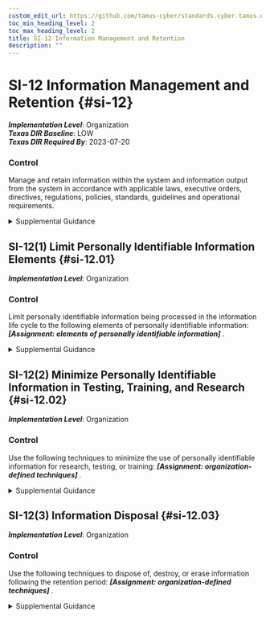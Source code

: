 ```yaml
---
custom_edit_url: https://github.com/tamus-cyber/standards.cyber.tamus.edu/tree/main/static/content/tamus.edu/TAMUS_profile.xml
toc_min_heading_level: 2
toc_max_heading_level: 2
title: SI-12 Information Management and Retention
description: ""
---
```


# SI-12 Information Management and Retention {#si-12}

_**Implementation Level**_: Organization\
_**Texas DIR Baseline**_: LOW\
_**Texas DIR Required By**_: 2023-07-20

### Control

Manage and retain information within the system and information output from the system in accordance with applicable laws, executive orders, directives, regulations, policies, standards, guidelines and operational requirements.

<details>
  <summary>Supplemental Guidance</summary>

Information management and retention requirements cover the full life cycle of information, in some cases extending beyond system disposal. Information to be retained may also include policies, procedures, plans, reports, data output from control implementation, and other types of administrative information. The National Archives and Records Administration (NARA) provides federal policy and guidance on records retention and schedules. If organizations have a records management office, consider coordinating with records management personnel. Records produced from the output of implemented controls that may require management and retention include, but are not limited to: All XX-1, <a xmlns="http://csrc.nist.gov/ns/oscal/1.0" href="#ac-6.9">AC-6(9)</a>, <a xmlns="http://csrc.nist.gov/ns/oscal/1.0" href="#at-4">AT-4</a>, <a xmlns="http://csrc.nist.gov/ns/oscal/1.0" href="#au-12">AU-12</a>, <a xmlns="http://csrc.nist.gov/ns/oscal/1.0" href="#ca-2">CA-2</a>, <a xmlns="http://csrc.nist.gov/ns/oscal/1.0" href="#ca-3">CA-3</a>, <a xmlns="http://csrc.nist.gov/ns/oscal/1.0" href="#ca-5">CA-5</a>, <a xmlns="http://csrc.nist.gov/ns/oscal/1.0" href="#ca-6">CA-6</a>, <a xmlns="http://csrc.nist.gov/ns/oscal/1.0" href="#ca-7">CA-7</a>, <a xmlns="http://csrc.nist.gov/ns/oscal/1.0" href="#ca-8">CA-8</a>, <a xmlns="http://csrc.nist.gov/ns/oscal/1.0" href="#ca-9">CA-9</a>, <a xmlns="http://csrc.nist.gov/ns/oscal/1.0" href="#cm-2">CM-2</a>, <a xmlns="http://csrc.nist.gov/ns/oscal/1.0" href="#cm-3">CM-3</a>, <a xmlns="http://csrc.nist.gov/ns/oscal/1.0" href="#cm-4">CM-4</a>, <a xmlns="http://csrc.nist.gov/ns/oscal/1.0" href="#cm-6">CM-6</a>, <a xmlns="http://csrc.nist.gov/ns/oscal/1.0" href="#cm-8">CM-8</a>, <a xmlns="http://csrc.nist.gov/ns/oscal/1.0" href="#cm-9">CM-9</a>, <a xmlns="http://csrc.nist.gov/ns/oscal/1.0" href="#cm-12">CM-12</a>, <a xmlns="http://csrc.nist.gov/ns/oscal/1.0" href="#cm-13">CM-13</a>, <a xmlns="http://csrc.nist.gov/ns/oscal/1.0" href="#cp-2">CP-2</a>, <a xmlns="http://csrc.nist.gov/ns/oscal/1.0" href="#ir-6">IR-6</a>, <a xmlns="http://csrc.nist.gov/ns/oscal/1.0" href="#ir-8">IR-8</a>, <a xmlns="http://csrc.nist.gov/ns/oscal/1.0" href="#ma-2">MA-2</a>, <a xmlns="http://csrc.nist.gov/ns/oscal/1.0" href="#ma-4">MA-4</a>, <a xmlns="http://csrc.nist.gov/ns/oscal/1.0" href="#pe-2">PE-2</a>, <a xmlns="http://csrc.nist.gov/ns/oscal/1.0" href="#pe-8">PE-8</a>, <a xmlns="http://csrc.nist.gov/ns/oscal/1.0" href="#pe-16">PE-16</a>, <a xmlns="http://csrc.nist.gov/ns/oscal/1.0" href="#pe-17">PE-17</a>, <a xmlns="http://csrc.nist.gov/ns/oscal/1.0" href="#pl-2">PL-2</a>, <a xmlns="http://csrc.nist.gov/ns/oscal/1.0" href="#pl-4">PL-4</a>, <a xmlns="http://csrc.nist.gov/ns/oscal/1.0" href="#pl-7">PL-7</a>, <a xmlns="http://csrc.nist.gov/ns/oscal/1.0" href="#pl-8">PL-8</a>, <a xmlns="http://csrc.nist.gov/ns/oscal/1.0" href="#pm-5">PM-5</a>, <a xmlns="http://csrc.nist.gov/ns/oscal/1.0" href="#pm-8">PM-8</a>, <a xmlns="http://csrc.nist.gov/ns/oscal/1.0" href="#pm-9">PM-9</a>, <a xmlns="http://csrc.nist.gov/ns/oscal/1.0" href="#pm-18">PM-18</a>, <a xmlns="http://csrc.nist.gov/ns/oscal/1.0" href="#pm-21">PM-21</a>, <a xmlns="http://csrc.nist.gov/ns/oscal/1.0" href="#pm-27">PM-27</a>, <a xmlns="http://csrc.nist.gov/ns/oscal/1.0" href="#pm-28">PM-28</a>, <a xmlns="http://csrc.nist.gov/ns/oscal/1.0" href="#pm-30">PM-30</a>, <a xmlns="http://csrc.nist.gov/ns/oscal/1.0" href="#pm-31">PM-31</a>, <a xmlns="http://csrc.nist.gov/ns/oscal/1.0" href="#ps-2">PS-2</a>, <a xmlns="http://csrc.nist.gov/ns/oscal/1.0" href="#ps-6">PS-6</a>, <a xmlns="http://csrc.nist.gov/ns/oscal/1.0" href="#ps-7">PS-7</a>, <a xmlns="http://csrc.nist.gov/ns/oscal/1.0" href="#pt-2">PT-2</a>, <a xmlns="http://csrc.nist.gov/ns/oscal/1.0" href="#pt-3">PT-3</a>, <a xmlns="http://csrc.nist.gov/ns/oscal/1.0" href="#pt-7">PT-7</a>, <a xmlns="http://csrc.nist.gov/ns/oscal/1.0" href="#ra-2">RA-2</a>, <a xmlns="http://csrc.nist.gov/ns/oscal/1.0" href="#ra-3">RA-3</a>, <a xmlns="http://csrc.nist.gov/ns/oscal/1.0" href="#ra-5">RA-5</a>, <a xmlns="http://csrc.nist.gov/ns/oscal/1.0" href="#ra-8">RA-8</a>, <a xmlns="http://csrc.nist.gov/ns/oscal/1.0" href="#sa-4">SA-4</a>, <a xmlns="http://csrc.nist.gov/ns/oscal/1.0" href="#sa-5">SA-5</a>, <a xmlns="http://csrc.nist.gov/ns/oscal/1.0" href="#sa-8">SA-8</a>, <a xmlns="http://csrc.nist.gov/ns/oscal/1.0" href="#sa-10">SA-10</a>, <a xmlns="http://csrc.nist.gov/ns/oscal/1.0" href="#si-4">SI-4</a>, <a xmlns="http://csrc.nist.gov/ns/oscal/1.0" href="#sr-2">SR-2</a>, <a xmlns="http://csrc.nist.gov/ns/oscal/1.0" href="#sr-4">SR-4</a>, <a xmlns="http://csrc.nist.gov/ns/oscal/1.0" href="#sr-8">SR-8</a>.

</details>

## SI-12(1) Limit Personally Identifiable Information Elements {#si-12.01}

_**Implementation Level**_: Organization

### Control

Limit personally identifiable information being processed in the information life cycle to the following elements of personally identifiable information: <strong> <em>[Assignment: elements of personally identifiable information]</em> </strong>.

<details>
  <summary>Supplemental Guidance</summary>

Limiting the use of personally identifiable information throughout the information life cycle when the information is not needed for operational purposes helps to reduce the level of privacy risk created by a system. The information life cycle includes information creation, collection, use, processing, storage, maintenance, dissemination, disclosure, and disposition. Risk assessments as well as applicable laws, regulations, and policies can provide useful inputs to determining which elements of personally identifiable information may create risk.

</details>

## SI-12(2) Minimize Personally Identifiable Information in Testing, Training, and Research {#si-12.02}

_**Implementation Level**_: Organization

### Control

Use the following techniques to minimize the use of personally identifiable information for research, testing, or training: <strong> <em>[Assignment: organization-defined techniques]</em> </strong>.

<details>
  <summary>Supplemental Guidance</summary>

Organizations can minimize the risk to an individual’s privacy by employing techniques such as de-identification or synthetic data. Limiting the use of personally identifiable information throughout the information life cycle when the information is not needed for research, testing, or training helps reduce the level of privacy risk created by a system. Risk assessments as well as applicable laws, regulations, and policies can provide useful inputs to determining the techniques to use and when to use them.

</details>

## SI-12(3) Information Disposal {#si-12.03}

_**Implementation Level**_: Organization

### Control

Use the following techniques to dispose of, destroy, or erase information following the retention period: <strong> <em>[Assignment: organization-defined techniques]</em> </strong>.

<details>
  <summary>Supplemental Guidance</summary>

Organizations can minimize both security and privacy risks by disposing of information when it is no longer needed. The disposal or destruction of information applies to originals as well as copies and archived records, including system logs that may contain personally identifiable information.

</details>

